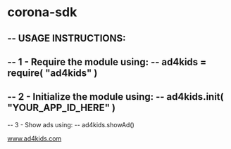 corona-sdk
==========

-- USAGE INSTRUCTIONS:
--
--      1 - Require the module using:
--                  ad4kids = require( "ad4kids" )
--
--      2 - Initialize the module using: 
--                  ad4kids.init( "YOUR_APP_ID_HERE" )
--
--      3 - Show ads using: 
--                  ad4kids.showAd()

www.ad4kids.com
